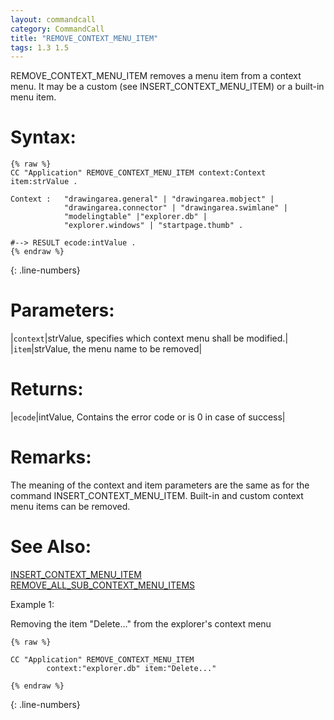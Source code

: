 ```yaml
---
layout: commandcall
category: CommandCall
title: "REMOVE_CONTEXT_MENU_ITEM"
tags: 1.3 1.5
---
```


REMOVE_CONTEXT_MENU_ITEM removes a menu item from a context menu. It may be a custom (see INSERT_CONTEXT_MENU_ITEM) or a built-in menu item.

# Syntax:  

```adoscript
{% raw %}
CC "Application" REMOVE_CONTEXT_MENU_ITEM context:Context item:strValue .

Context :	"drawingarea.general" | "drawingarea.mobject" |
			"drawingarea.connector" | "drawingarea.swimlane" |
			"modelingtable" |"explorer.db" | 
			"explorer.windows" | "startpage.thumb" .

#--> RESULT ecode:intValue .
{% endraw %}
```
{: .line-numbers}

# Parameters:  

|`context`|strValue, specifies which context menu shall be modified.|
|`item`|strValue, the menu name to be removed|

# Returns:  

|`ecode`|intValue, Contains the error code or is 0 in case of success|

# Remarks:

The meaning of the context and item parameters are the same as for the command INSERT_CONTEXT_MENU_ITEM. Built-in and custom context menu items can be removed.

# See Also:  

[INSERT_CONTEXT_MENU_ITEM](insert_context_menu_item.html "INSERT_CONTEXT_MENU_ITEM")  
[REMOVE_ALL_SUB_CONTEXT_MENU_ITEMS](remove_all_sub_context_menu_items.html "REMOVE_ALL_SUB_CONTEXT_MENU_ITEMS")  


Example 1:

Removing the item "Delete..." from the explorer's context menu  
```adoscript
{% raw %}

CC "Application" REMOVE_CONTEXT_MENU_ITEM
        context:"explorer.db" item:"Delete..."

{% endraw %}
```
{: .line-numbers}


